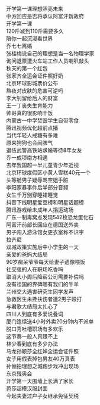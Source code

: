 开学第一课理想照亮未来  
中方回应是否将承认阿富汗新政府  
开学第一课  
120斤减到110斤需要多久  
陪你一起沉浸看世界  
乔七七离婚  
张桂梅说自己的理想是当一名物理学家  
询问退票遭火车站工作人员喇叭敲头  
秋天的第一个红包  
张家齐全运会证件照好奶  
北京环球影城票价公布  
熬夜对皮肤的危害可逆吗  
李大钊留给后人的财富  
王一丁丧失生育能力  
帅哥真的很影响干饭  
内蒙古一中学焚毁学生自带零食  
腾讯视频优化超前点播  
当代年轻人戒糖有多难  
原来狗狗也会闹脾气  
退伍武警高铁站求婚等待8年女友  
乔一成项南方相遇  
去年我国超一半儿童青少年近视  
北京环球度假区小黄人雪糕40元一个  
头等舱男子疑辱骂空姐手脏  
李阳家暴事件后半部分音频  
女生千万别穿睡裙睡觉  
抖音下线明星爱豆榜和明星话题榜  
腾讯游戏给未成年人捐运动场  
广东一制毒窝点发现542枚恐龙蛋化石  
阿富汗前部长回应在德国送外卖  
男子闯入游泳馆女更衣室称不识字  
拉齐尼  
双减政策实施后中小学生的一天  
亲爱的爸妈大结局  
90岁痴呆爷爷每天给妻子遗像喂饭  
社交强的人在职场吃香吗  
取消大小周后降薪公司需要补偿吗  
没有祖国的界碑哪有我们的牛羊  
兰州交大遇害研究生同学发声  
急救医生未搀扶伤者遭2男子殴打  
与君歌大结局太扎心了  
四川人到底有多爱说叠词  
厦门连续送4小时外卖20分钟内不派单  
脱口秀吐槽职场有多欢乐  
这节奏一般人真跟不上  
林少春到底有多少办法  
马龙孙颖莎全红婵全运会证件照  
女子用假表掉包男友40万真表  
孙俪拍理想之城跑步戏冲出现场  
东京残奥会  
开学第一天围墙上长满了家长  
芭莎超模汉服封面  
今起夫妻过户子女继承免征契税  
